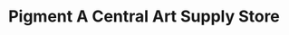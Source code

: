 ---
title: "Pigment A Central Art Supply Store"
url: /troy/pigment-a-central-art-supply-store/
shop: Basteln
---